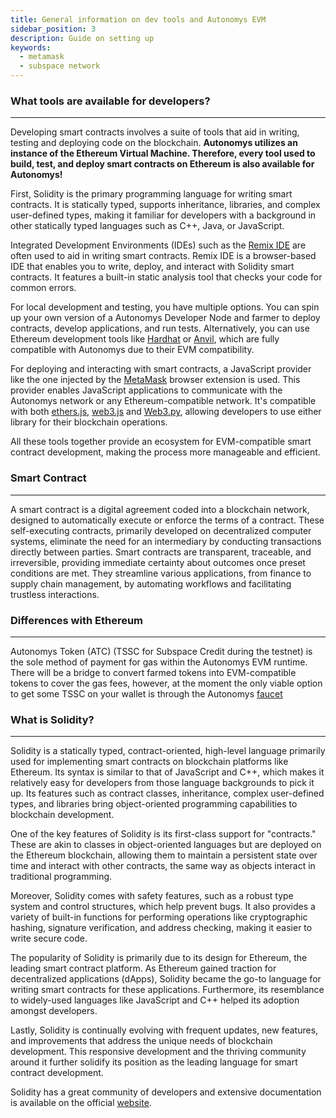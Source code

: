```yaml
---
title: General information on dev tools and Autonomys EVM
sidebar_position: 3
description: Guide on setting up
keywords:
  - metamask
  - subspace network
---
```


### What tools are available for developers?
---
Developing smart contracts involves a suite of tools that aid in writing, testing and deploying code on the blockchain. **Autonomys utilizes an instance of the Ethereum Virtual Machine. Therefore, every tool used to build, test, and deploy smart contracts on Ethereum is also available for Autonomys!**

First, Solidity is the primary programming language for writing smart contracts. It is statically typed, supports inheritance, libraries, and complex user-defined types, making it familiar for developers with a background in other statically typed languages such as C++, Java, or JavaScript.

Integrated Development Environments (IDEs) such as the [Remix IDE](https://remix.ethereum.org/) are often used to aid in writing smart contracts. Remix IDE is a browser-based IDE that enables you to write, deploy, and interact with Solidity smart contracts. It features a built-in static analysis tool that checks your code for common errors.

For local development and testing, you have multiple options. You can spin up your own version of a Autonomys Developer Node and farmer to deploy contracts, develop applications, and run tests. Alternatively, you can use Ethereum development tools like [Hardhat](https://hardhat.org/hardhat-network/docs/overview) or [Anvil](https://book.getfoundry.sh/anvil/), which are fully compatible with Autonomys due to their EVM compatibility.

For deploying and interacting with smart contracts, a JavaScript provider like the one injected by the [MetaMask](https://metamask.io/) browser extension is used. This provider enables JavaScript applications to communicate with the Autonomys network or any Ethereum-compatible network. It's compatible with both [ethers.js](https://docs.ethers.org/v5/), [web3.js](https://web3js.readthedocs.io/en/v1.10.0/) and [Web3.py](https://web3py.readthedocs.io/en/stable/), allowing developers to use either library for their blockchain operations.

All these tools together provide an ecosystem for EVM-compatible smart contract development, making the process more manageable and efficient.

### Smart Contract
---
A smart contract is a digital agreement coded into a blockchain network, designed to automatically execute or enforce the terms of a contract. These self-executing contracts, primarily developed on decentralized computer systems, eliminate the need for an intermediary by conducting transactions directly between parties. Smart contracts are transparent, traceable, and irreversible, providing immediate certainty about outcomes once preset conditions are met. They streamline various applications, from finance to supply chain management, by automating workflows and facilitating trustless interactions.

### Differences with Ethereum
---
Autonomys Token (ATC) (TSSC for Subspace Credit during the testnet) is the sole method of payment for gas within the Autonomys EVM runtime.
There will be a bridge to convert farmed tokens into EVM-compatible tokens to cover the gas fees, however, at the moment the only viable option to get some TSSC on your wallet is through the Autonomys [faucet](faucet.md)

### What is Solidity? 
---
Solidity is a statically typed, contract-oriented, high-level language primarily used for implementing smart contracts on blockchain platforms like Ethereum. Its syntax is similar to that of JavaScript and C++, which makes it relatively easy for developers from those language backgrounds to pick it up. Its features such as contract classes, inheritance, complex user-defined types, and libraries bring object-oriented programming capabilities to blockchain development.


One of the key features of Solidity is its first-class support for "contracts." These are akin to classes in object-oriented languages but are deployed on the Ethereum blockchain, allowing them to maintain a persistent state over time and interact with other contracts, the same way as objects interact in traditional programming.


Moreover, Solidity comes with safety features, such as a robust type system and control structures, which help prevent bugs. It also provides a variety of built-in functions for performing operations like cryptographic hashing, signature verification, and address checking, making it easier to write secure code.


The popularity of Solidity is primarily due to its design for Ethereum, the leading smart contract platform. As Ethereum gained traction for decentralized applications (dApps), Solidity became the go-to language for writing smart contracts for these applications. Furthermore, its resemblance to widely-used languages like JavaScript and C++ helped its adoption amongst developers.


Lastly, Solidity is continually evolving with frequent updates, new features, and improvements that address the unique needs of blockchain development. This responsive development and the thriving community around it further solidify its position as the leading language for smart contract development.

Solidity has a great community of developers and extensive documentation is available on the official [website](https://soliditylang.org/).
